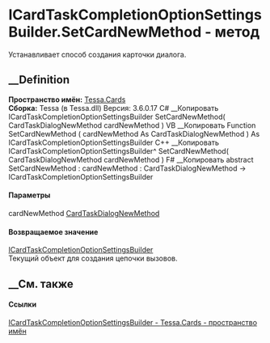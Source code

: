 # ICardTaskCompletionOptionSettingsBuilder.SetCardNewMethod - метод
Устанавливает способ создания карточки диалога.
## __Definition
 **Пространство имён:** [Tessa.Cards](N_Tessa_Cards.htm)  
 **Сборка:** Tessa (в Tessa.dll) Версия: 3.6.0.17
C# __Копировать
     ICardTaskCompletionOptionSettingsBuilder SetCardNewMethod(
    	CardTaskDialogNewMethod сardNewMethod
    )
VB __Копировать
     Function SetCardNewMethod ( 
    	сardNewMethod As CardTaskDialogNewMethod
    ) As ICardTaskCompletionOptionSettingsBuilder
C++ __Копировать
    ICardTaskCompletionOptionSettingsBuilder^ SetCardNewMethod(
    	CardTaskDialogNewMethod сardNewMethod
    )
F# __Копировать
     abstract SetCardNewMethod : 
            сardNewMethod : CardTaskDialogNewMethod -> ICardTaskCompletionOptionSettingsBuilder 
#### Параметры
сardNewMethod
[CardTaskDialogNewMethod](T_Tessa_Cards_CardTaskDialogNewMethod.htm)
#### Возвращаемое значение
[ICardTaskCompletionOptionSettingsBuilder](T_Tessa_Cards_ICardTaskCompletionOptionSettingsBuilder.htm)  
Текущий объект для создания цепочки вызовов.
##  __См. также
#### Ссылки
[ICardTaskCompletionOptionSettingsBuilder -
](T_Tessa_Cards_ICardTaskCompletionOptionSettingsBuilder.htm)
[Tessa.Cards - пространство имён](N_Tessa_Cards.htm)
